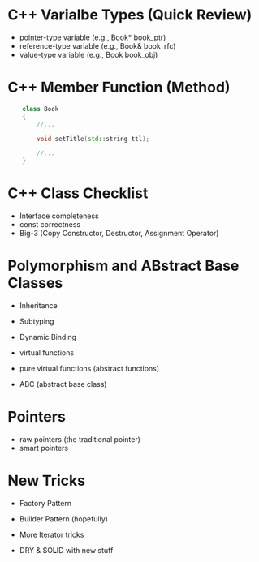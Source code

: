 
# C++ Varialbe Types (Quick Review)

  - pointer-type variable (e.g., Book* book_ptr)
  - reference-type variable (e.g., Book& book_rfc)
  - value-type variable (e.g., Book book_obj)

# C++ Member Function (Method)

```c++
    class Book
    {
        //...

        void setTitle(std::string ttl);

        //...
    }
```

# C++ Class Checklist

  - Interface completeness
  - const correctness
  - Big-3 (Copy Constructor, Destructor, Assignment Operator)

# Polymorphism and ABstract Base Classes

  - Inheritance
  - Subtyping

  - Dynamic Binding
  - virtual functions
  - pure virtual functions (abstract functions)
  - ABC (abstract base class)

# Pointers

  - raw pointers (the traditional pointer)
  - smart pointers

# New Tricks

  - Factory Pattern
  - Builder Pattern (hopefully)
  - More Iterator tricks

  - DRY & SO**L**ID with new stuff





